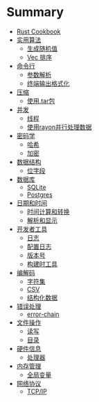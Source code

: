 # Summary

- [Rust Cookbook](about.md)
- [实用算法](algos/intro.md)
    - [生成随机值](algos/randomness.md)
    - [Vec 排序](algos/sorting.md)
- [命令行]()
  - [参数解析](cmd/parsing.md)
  - [终端输出格式化](cmd/ansi.md)
- [压缩]()
  - [使用.tar包](compression/tar.md)
- [并发]()
  - [线程](cocurrency/threads.md)
  - [使用rayon并行处理数据](cocurrency/parallel.md)
- [密码学]()
  - [哈希](cryptography/hashing.md)
  - [加密](cryptography/encryption.md)
- [数据结构]()
  - [位字段](datastructures/bitfield.md)
- [数据库]()
  - [SQLite](database/sqlite.md)
  - [Postgres](database/postgres.md)
- [日期和时间]()
  - [时间计算和转换](datetime/duration.md)
  - [解析和显示](datetime/parsing.md)
- [开发者工具]()
  - [日志](devtools/log.md)
  - [配置日志](devtools/config-log.md)
  - [版本号](devtools/version.md)
  - [构建时工具](devtools/build-tools.md)
- [编解码]()
  - [字符集](encoding/strings.md)
  - [CSV](encoding/csv.md)
  - [结构化数据](encoding/structured.md)
- [错误处理]()
  - [error-chain](errors/error-chain.md)
- [文件操作]()
  - [读写](files/read-write.md)
  - [目录](files/dir.md)
- [硬件信息]()
  - [处理器](hardware/processor.md)
- [内存管理]()
  - [全局变量](memory/global-vars.md)
- [网络协议]()
  - [TCP/IP](protocols/tcpip.md)


